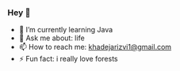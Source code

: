 ### Hey 👋


- 🌱 I’m currently learning Java
- 💬 Ask me about: life
- 📫 How to reach me: khadejarizvi1@gmail.com
- ⚡ Fun fact: i really love forests

